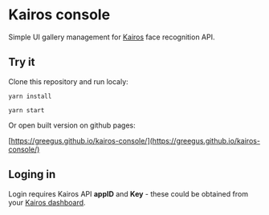 # Kairos console
Simple UI gallery management for [Kairos](http://kairos.com) face recognition API.

## Try it

Clone this repository and run localy:

`yarn install`

`yarn start`

Or open built version on github pages:

[https://greegus.github.io/kairos-console/](https://greegus.github.io/kairos-console/)

## Loging in

Login requires Kairos API **appID** and **Key** - these could be obtained from your [Kairos dashboard](https://developer.kairos.com/admin).
